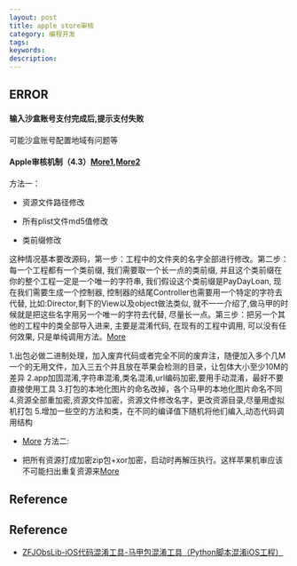 ```yaml
---
layout: post
title: apple store审核
category: 编程开发
tags: 
keywords: 
description: 
---
```



## ERROR

#### 输入沙盒账号支付完成后,提示支付失败

可能沙盒账号配置地域有问题等

#### Apple审核机制（4.3）[More1](https://www.csdn.net/gather_2f/MtjaIg2sNTU1OC1ibG9n.html),[More2](https://blog.csdn.net/lyzz0612/article/details/80390362)

方法一：
* 资源文件路径修改

* 所有plist文件md5值修改
* 类前缀修改

这种情况基本要改源码，第一步：工程中的文件夹的名字全部进行修改。第二步：每一个工程都有一个类前缀, 我们需要取一个长一点的类前缀, 并且这个类前缀在你的整个工程一定是一个唯一的字符串, 我们假设这个类前缀是PayDayLoan, 现在我们需要生成一个控制器, 控制器的结尾Controller也需要用一个特定的字符去代替, 比如:Director,剩下的View以及object做法类似, 就不一一介绍了,做马甲的时候就是把这些名字用另一个唯一的字符去代替, 尽量长一点。第三步：把另一个其他的工程中的类全部导入进来, 主要是混淆代码, 在现有的工程中调用, 可以没有任何效果, 只是单纯调用方法。[More](https://www.jianshu.com/p/29507a331ff2)

1.出包必做二进制处理，加入废弃代码或者完全不同的废弃注，随便加入多个几M一个的无用文件，加入三五个并且放在苹果会检测的目录，让包体大小至少10M的差异
2.app加固混淆,字符串混淆,类名混淆,url编码加密,要用手动混淆，最好不要直接使用工具
3.打包的本地化图片的命名改掉，各个马甲的本地化图片命名不同
4.资源全部重加密,资源文件加密，资源文件修改名字，更改资源目录,尽量用虚拟机打包
5.增加一些空的方法和类，在不同的编译值下随机将他们编入,动态代码调用结构

* [More]()
方法二:

* 把所有资源打成加密zip包+xor加密，启动时再解压执行。这样苹果机审应该不可能扫出重复资源来[More](https://github.com/lyzz0612/iosMixTools)
## Reference


## Reference

* [ZFJObsLib-iOS代码混淆工具-马甲包混淆工具（Python脚本混淆iOS工程）](https://zfj1128.blog.csdn.net/article/details/95482006)